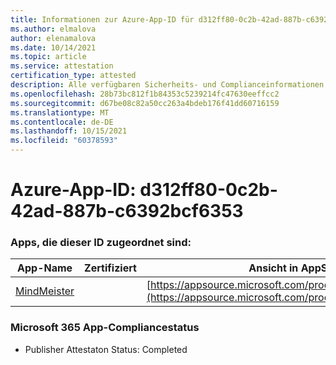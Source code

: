 ```yaml
---
title: Informationen zur Azure-App-ID für d312ff80-0c2b-42ad-887b-c6392bcf6353
ms.author: elmalova
author: elenamalova
ms.date: 10/14/2021
ms.topic: article
ms.service: attestation
certification_type: attested
description: Alle verfügbaren Sicherheits- und Complianceinformationen für d312ff80-0c2b-42ad-887b-c6392bcf6353.
ms.openlocfilehash: 28b73bc812f1b84353c5239214fc47630eeffcc2
ms.sourcegitcommit: d67be08c82a50cc263a4bdeb176f41dd60716159
ms.translationtype: MT
ms.contentlocale: de-DE
ms.lasthandoff: 10/15/2021
ms.locfileid: "60378593"
---
```

# <a name="azure-app-id-d312ff80-0c2b-42ad-887b-c6392bcf6353"></a>Azure-App-ID: d312ff80-0c2b-42ad-887b-c6392bcf6353


### <a name="apps-associated-with-this-id"></a>Apps, die dieser ID zugeordnet sind:
| **App-Name** | **Zertifiziert** | **Ansicht in AppSource** |
|--------------|---------------|-----------------------|
| [MindMeister](https://docs.microsoft.com/microsoft-365-app-certification/forward/WA104381116) |  | [https://appsource.microsoft.com/product/office/WA104381116](https://appsource.microsoft.com/product/office/WA104381116) |

### <a name="microsoft-365-app-compliance-status"></a>Microsoft 365 App-Compliancestatus
- Publisher Attestaton Status: Completed
